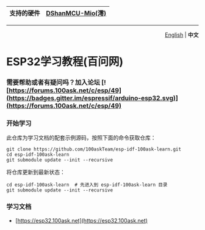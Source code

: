 | 支持的硬件 | [DShanMCU-Mio(澪)](https://forums.100ask.net/c/esp/esp32s3/50) |
| ----------------- | ------------ |

---
<p align="right">
  <a href="../README.md">English</a>  |  <b>中文</b></a>
</p>

# ESP32学习教程(百问网)

### 需要帮助或者有疑问吗？加入论坛 [![https://forums.100ask.net/c/esp/49](https://badges.gitter.im/espressif/arduino-esp32.svg)](https://forums.100ask.net/c/esp/49)

### 开始学习

此仓库为学习文档的配套示例源码，按照下面的命令获取仓库：

```shell
git clone https://github.com/100askTeam/esp-idf-100ask-learn.git
cd esp-idf-100ask-learn
git submodule update --init --recursive
```

将仓库更新到最新状态：
```shell
cd esp-idf-100ask-learn  # 先进入到 esp-idf-100ask-learn 目录
git submodule update --init --recursive
```

### 学习文档

  - [https://esp32.100ask.net](https://esp32.100ask.net)

